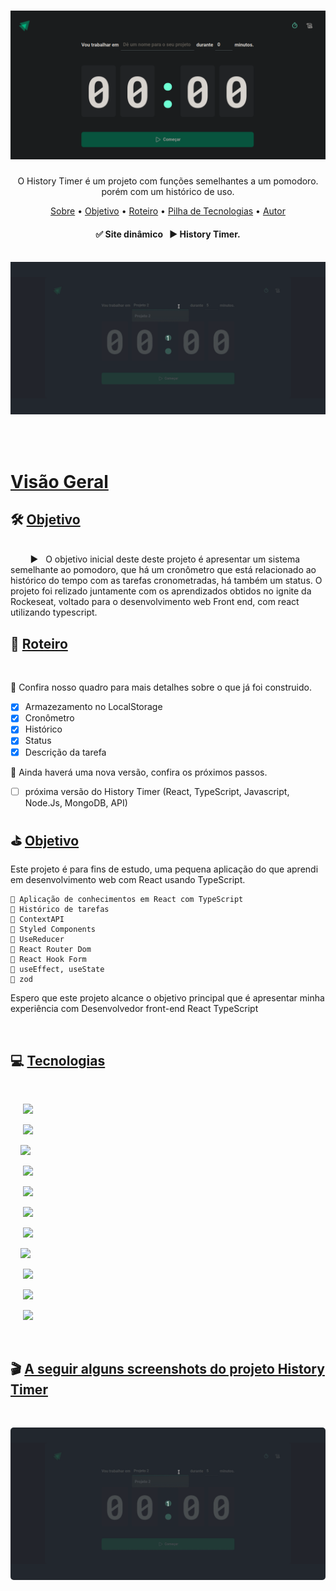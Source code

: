 <h1 align="center"><img src="./src/assets/home.png"/></h1>
<p align="center">O History Timer é um projeto com funções semelhantes a um pomodoro. porém com um histórico de uso.</p>

<p align="center">
 <a href="#sobre">Sobre</a> •
 <a href="#experiencia">Objetivo</a> •
 <a href="#roteiro">Roteiro</a> • 
 <a href="#tecnologias">Pilha de Tecnologias</a> • 
 <a href="#autor">Autor</a>
</p>

<h4 align="center"> 
	✅  Site dinâmico &nbsp; ▶ History Timer.
</h4>

<br>

<img src="./src/assets/printscreen.gif">

<br><br>

[Visão Geral](#visao)
===================

## 🛠 [Objetivo](#objetivo)
<br>
  &nbsp; &nbsp; &nbsp; &nbsp; ▶ &nbsp; O objetivo inicial deste deste projeto é apresentar um sistema semelhante ao pomodoro, que há um cronômetro que está relacionado ao histórico do tempo com as tarefas cronometradas, há também um status. O projeto foi relizado juntamente com os aprendizados obtidos no ignite da Rockeseat, voltado para o desenvolvimento web Front end, com react utilizando typescript.

<br>

## 📝 [Roteiro](#roteiro)

<br>

📍 Confira nosso quadro para mais detalhes sobre o que já foi construido.
<br>

- [x] Armazezamento no LocalStorage
- [x] Cronômetro
- [x] Histórico
- [x] Status
- [x] Descrição da tarefa

📌 Ainda haverá uma nova versão, confira os próximos passos.

-   [ ] próxima versão do History Timer (React, TypeScript, Javascript, Node.Js, MongoDB, API)

## ⛳ [Objetivo](#experiencia)

Este projeto é para fins de estudo, uma pequena aplicação do que aprendi em desenvolvimento web com React usando TypeScript.

    📌 Aplicação de conhecimentos em React com TypeScript
    📌 Histórico de tarefas
    📌 ContextAPI
    📌 Styled Components
    📌 UseReducer
    📌 React Router Dom
    📌 React Hook Form
    📌 useEffect, useState
    📌 zod

Espero que este projeto alcance o objetivo principal que é apresentar minha experiência com Desenvolvedor front-end React TypeScript

<br>

## 💻 [Tecnologias](#tecnologias)

<br>

&nbsp;&nbsp;&nbsp;&nbsp; <img src="https://img.shields.io/badge/React-20232A?style=for-the-badge&logo=react&logoColor=61DAFB"/>

&nbsp;&nbsp;&nbsp;&nbsp; <img src="https://img.shields.io/badge/TypeScript-007ACC?style=for-the-badge&logo=typescript&logoColor=white"/>

&nbsp;&nbsp;&nbsp;&nbsp;<img src="https://img.shields.io/badge/JavaScript-F7DF1E?style=for-the-badge&logo=javascript&logoColor=black">

&nbsp;&nbsp;&nbsp;&nbsp; <img src="https://img.shields.io/badge/Sass-CC6699?style=for-the-badge&logo=sass&logoColor=white"/>

&nbsp;&nbsp;&nbsp;&nbsp; <img src="https://img.shields.io/badge/Redux-593D88?style=for-the-badge&logo=redux&logoColor=white"/>

&nbsp;&nbsp;&nbsp;&nbsp; <img src="https://img.shields.io/badge/React_Router-CA4245?style=for-the-badge&logo=react-router&logoColor=white"/>

&nbsp;&nbsp;&nbsp;&nbsp; <img src="https://img.shields.io/badge/styled--components-DB7093?style=for-the-badge&logo=styled-components&logoColor=white"/>

&nbsp;&nbsp;&nbsp;&nbsp;<img src="https://img.shields.io/badge/Markdown-000000?style=for-the-badge&logo=markdown&logoColor=white">

&nbsp;&nbsp;&nbsp;&nbsp; <img src="https://img.shields.io/badge/Stack_Overflow-FE7A16?style=for-the-badge&logo=stack-overflow&logoColor=white"/>

&nbsp;&nbsp;&nbsp;&nbsp; <img src="https://img.shields.io/badge/GitHub-100000?style=for-the-badge&logo=github&logoColor=white"/>

&nbsp;&nbsp;&nbsp;&nbsp; <img src="	https://img.shields.io/badge/Git-E34F26?style=for-the-badge&logo=git&logoColor=white"/>

<br>

## 🎬 [A seguir alguns screenshots do projeto History Timer]()

<br>

<p align="center">
  <kbd>
    <div align="center"><img style="border-radius: 5px" src="./src/assets/printscreen.gif"></div>
  </kbd>
</p>